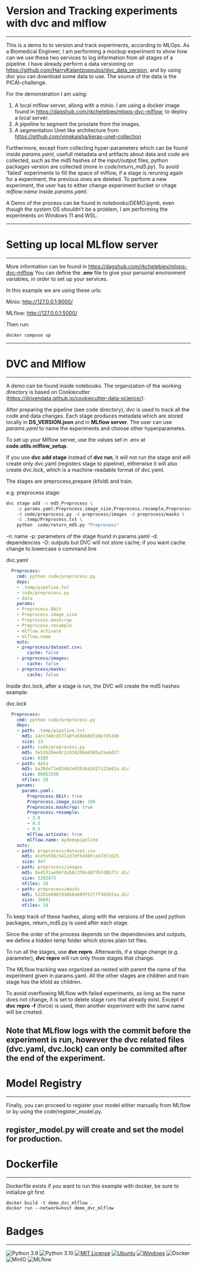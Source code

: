 # Version and Tracking experiments with dvc and mlflow
---

This is a demo to to version and track experiments, according to MLOps. As a Biomedical Engineer, I am performing a mockup experiment to show how can we use these two services to log information from all stages of a pipeline. I have already perform a data versioning on https://github.com/HarryKalantzopoulos/dvc_data_version, and by using dvc you can download some data to use. The source of the data is the PICAI-challenge.

For the demonstration I am using:
1. A local mlflow server, allong with a minio. I am using a docker image found in https://dagshub.com/rkchelebiev/mlops-dvc-mlflow, to deploy a local server.
2. A pipeline to segment the prostate from the images.
3. A segmentation Unet like architecture from https://github.com/yingkaisha/keras-unet-collection

Furthermore, except from collecting hyper-parameters which can be found inside *params.yaml*, usefull metadata and artifacts about data and code are collected, such as the md5 hashes of the input/output files, python packages version are collected (more in *code/return_md5.py*). To avoid 'failed' experiments to fill the space of mlflow, if a stage is reruning again for a experiment, the previous ones are deleted. To perform a new experiment, the user has to either change experiment bucket or chage *mlflow:name* inside  *params.yaml*.

A Demo of the process can be found in *notebooks/DEMO.ipynb*, even though the system OS shouldn't be a problem, I am performing the experiments on Windows 11 and WSL.

---
# Setting up local MLflow server
---
More information can be found in https://dagshub.com/rkchelebiev/mlops-dvc-mlflow
You can define the **.env** file to give your personal environment variables, in order to set up your services.

In this example we are using these urls:

Minio: http://127.0.0.1:9000/

MLflow: http://127.0.0.1:5000/

Then run:

```docker
docker compose up
```
---
# DVC and Mlflow
---
A demo can be found inside notebooks.
The organization of the working directory is based on Cookiecutter (https://drivendata.github.io/cookiecutter-data-science/).

After preparing the pipeline (see code directory), dvc is used to track all the code and data changes. Each stage produces metadata which are stored locally in **DS_VERSION.json** and in **MLflow server**. The user can use *params.yaml* to name the experiments and choose other hyperparametes.

To set up your Mlflow server, use the values set in .env at **code.utils.mlflow_setup**.

If you use **dvc add stage** instead of **dvc run**, it will not run the stage and will create only dvc.yaml (registers stage to pipeline), eitherwise it will also create dvc.lock, which is a machine-readable format of dvc.yaml.

The stages are preprocess,prepare (kfold) and train.

e.g. preprocess stage:

```bash
dvc stage add -n md5_Preprocess \
    -p params.yaml:Preprocess.image_size,Preprocess.resample,Preprocess.maskcrop,Preprocess.8bit,mlflow.activate,mlflow.name \
    -d code/preprocess.py -d preprocess/images -d preprocess/masks \
    -O .temp/Preprocess.txt \
    python  code/return_md5.py "Preprocess"
```
-n: name
-p: parameters of the stage found in params.yaml
-d: dependencies
-O: outputs but DVC will not store cache; if you want cache change to lowercase o
command line

dvc.yaml
```yaml
  Preprocess:
    cmd: python code/preprocess.py
    deps:
    - .temp/pipeline.txt
    - code/preprocess.py
    - data
    params:
    - Preprocess.8bit
    - Preprocess.image_size
    - Preprocess.maskcrop
    - Preprocess.resample
    - mlflow.activate
    - mlflow.name
    outs:
    - preprocess/dataset.csv:
        cache: false
    - preprocess/images:
        cache: false
    - preprocess/masks:
        cache: false
```

Inside dvc.lock, after a stage is run, the DVC will create the md5 hashes example:

dvc.lock
```yaml
  Preprocess:
    cmd: python code/preprocess.py
    deps:
    - path: .temp/pipeline.txt
      md5: 14cc740cd377a0fa586b0d318e7453d8
      size: 13
    - path: code/preprocess.py
      md5: 3e53b28ee8c2c83628bab585a2aa6d27
      size: 6385
    - path: data
      md5: ba30de71e034b2e63036d2d2f122e82a.dir
      size: 86051558
      nfiles: 20
    params:
      params.yaml:
        Preprocess.8bit: true
        Preprocess.image_size: 160
        Preprocess.maskcrop: true
        Preprocess.resample:
        - 3.0
        - 0.5
        - 0.5
        mlflow.activate: true
        mlflow.name: mydemopipeline
    outs:
    - path: preprocess/dataset.csv
      md5: 4cdfe936c5411d7df5d49fca57d7c625
      size: 947
    - path: preprocess/images
      md5: 8e4531ae96fda58c3f0cddf7bfd8b77c.dir
      size: 5262475
      nfiles: 10
    - path: preprocess/masks
      md5: 52281e8981938b8ab09752fff303bfea.dir
      size: 36601
      nfiles: 10
```
To keep track of these hashes, along with the versions of the used python packages, return_md5.py is used after each stage.

Since the order of the process depends on the dependencies and outputs, we define a hidden temp folder which stores plain txt files.

To run all the stages, use **dvc repro**. Afterwards, if a stage change (e.g. parameter), **dvc repro** will run only those stages that change.

The MLflow tracking was organized as nested with parent the name of the experiment given in params.yaml. All the other stages are children and train stage has the kfold as children.

To avoid overflowing MLflow with failed experiments, as long as the name does not change, it is set to delete stage runs that already exist. Except if **dvc repro -f** (force) is used, then another experiment with the same name will be created.

Note that MLflow logs with the commit before the experiment is run, however the dvc related files (dvc.yaml, dvc.lock) can only be commited after the end of the experiment. 
---
# Model Registry
---
Finally, you can proceed to register your model either manually from MLflow or by using the code/register_model.py.

register_model.py will create and set the model for production.
---
# Dockerfile
---
Dockerfile exists if you want to run this example with docker, be sure to initialize git first.
```docker
docker build -t demo_dvc_mlflow .
docker run --network=host demo_dvc_mlflow
```
# Badges
---

![Python 3.9](https://img.shields.io/badge/python-3.9-blue.svg)
![Python 3.10](https://img.shields.io/badge/python-3.10-blue.svg)
[![MIT License](https://img.shields.io/badge/License-MIT-blue.svg)](https://opensource.org/licenses/MIT)
[![Ubuntu](https://img.shields.io/badge/Ubuntu-22.04-orange.svg)](https://ubuntu.com/)
[![Windows](https://img.shields.io/badge/Windows-11-blue.svg)](https://www.microsoft.com/en-us/windows/)
![Docker](https://img.shields.io/badge/Docker-Containerization-blue)
![MinIO](https://img.shields.io/badge/MinIO-Storage%20Server-green)
![MLflow](https://img.shields.io/badge/MLflow-Tracking%20Server-blue)

